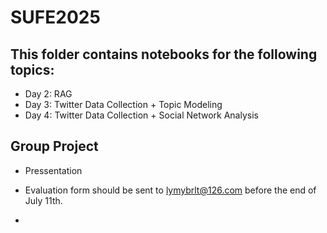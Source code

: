 # SUFE2025

## This folder contains notebooks for the following topics:
- Day 2: RAG
- Day 3: Twitter Data Collection + Topic Modeling
- Day 4: Twitter Data Collection + Social Network Analysis

## Group Project
- Pressentation
- Evaluation form should be sent to lymybrlt@126.com before the end of July 11th.

- 
